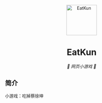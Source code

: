 <p align="center">
  <a href="https://xingye.me/game/eatkano"><img src="[https://github.com/arcxingye/EatKano/blob/main/static/image/ClickBefore.png?raw=true](https://pica.zhimg.com/50/v2-a037ad5de0575b310ba8bdc111491448_720w.jpg?source=1940ef5c)" width="100" height="100" alt="EatKun"></a>
</p>
<div align="center">

# EatKun

_🦌 网页小游戏 🥛_

</div>


## 简介

小游戏：吃掉蔡徐坤
